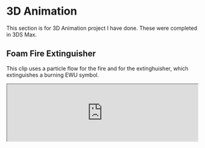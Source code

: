 # 3D Animation

This section is for 3D Animation project I have done. These were completed in 3DS Max.

## Foam Fire Extinguisher
This clip uses a particle flow for the fire and for the extinghuisher, which extinguishes a burning EWU symbol.
<iframe width="500"
src="https://www.youtube.com/watch?v=lbSf7Olc0Tc">
</iframe>

